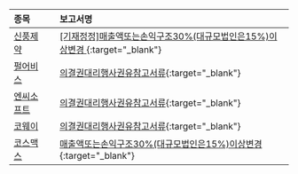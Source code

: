 | **종목** |      |**보고서명** |
| :------- | :--- |:----------- |
| [신풍제약](/019170/#dart) | | [[기재정정]매출액또는손익구조30%(대규모법인은15%)이상변경              ](https://dart.fss.or.kr/dsaf001/main.do?rcpNo=20240307800898){:target="_blank"} |
| [펄어비스](/263750/#dart) | | [의결권대리행사권유참고서류](https://dart.fss.or.kr/dsaf001/main.do?rcpNo=20240307000687){:target="_blank"} |
| [엔씨소프트](/036570/#dart) | | [의결권대리행사권유참고서류](https://dart.fss.or.kr/dsaf001/main.do?rcpNo=20240307000681){:target="_blank"} |
| [코웨이](/021240/#dart) | | [의결권대리행사권유참고서류](https://dart.fss.or.kr/dsaf001/main.do?rcpNo=20240307000680){:target="_blank"} |
| [코스맥스](/192820/#dart) | | [매출액또는손익구조30%(대규모법인은15%)이상변경              ](https://dart.fss.or.kr/dsaf001/main.do?rcpNo=20240307800848){:target="_blank"} |
